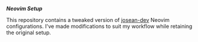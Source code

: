 <i><b>Neovim Setup</b></i>

This repository contains a tweaked version of [josean-dev](https://github.com/josean-dev/dev-environment-files.git)
Neovim configurations. I've made modifications to suit my workflow while retaining the original setup.

